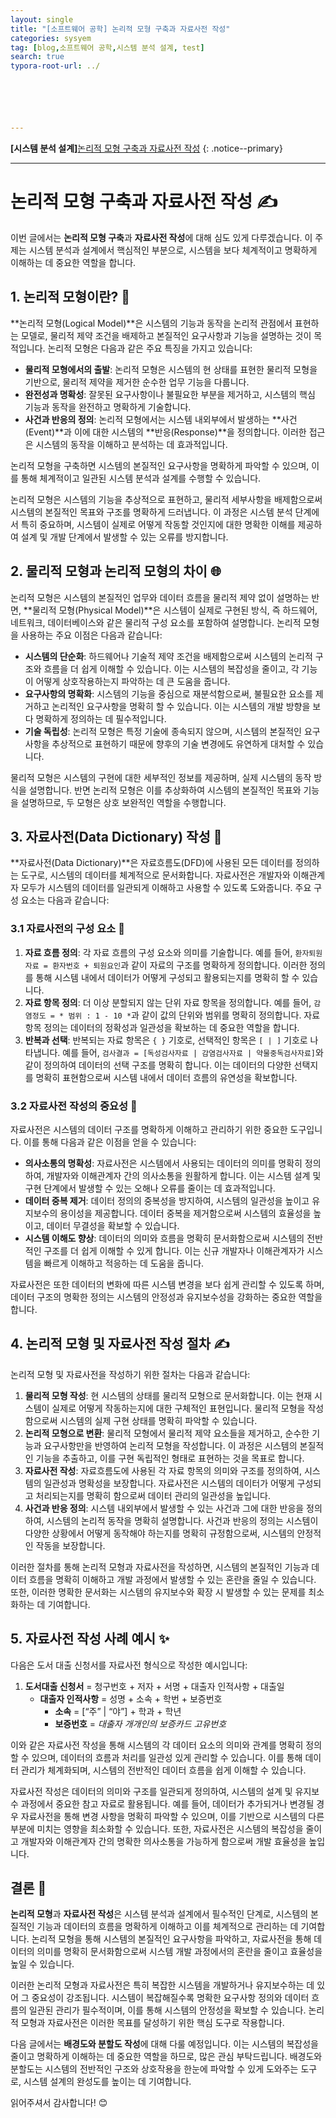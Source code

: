 ```yaml
---
layout: single
title: "[소프트웨어 공학] 논리적 모형 구축과 자료사전 작성"
categories: sysyem
tag: [blog,소프트웨어 공학,시스템 분석 설계, test]
search: true
typora-root-url: ../






---
```




**[**시스템 분석 설계**]**[논리적 모형 구축과 자료사전 작성](https://park-chanyeong.github.io)
{: .notice--primary}

---

# 논리적 모형 구축과 자료사전 작성 ✍️

이번 글에서는 **논리적 모형 구축**과 **자료사전 작성**에 대해 심도 있게 다루겠습니다. 이 주제는 시스템 분석과 설계에서 핵심적인 부분으로, 시스템을 보다 체계적이고 명확하게 이해하는 데 중요한 역할을 합니다.

## 1. 논리적 모형이란? 🧩

**논리적 모형(Logical Model)**은 시스템의 기능과 동작을 논리적 관점에서 표현하는 모델로, 물리적 제약 조건을 배제하고 본질적인 요구사항과 기능을 설명하는 것이 목적입니다. 논리적 모형은 다음과 같은 주요 특징을 가지고 있습니다:

- **물리적 모형에서의 출발**: 논리적 모형은 시스템의 현 상태를 표현한 물리적 모형을 기반으로, 물리적 제약을 제거한 순수한 업무 기능을 다룹니다.
- **완전성과 명확성**: 잘못된 요구사항이나 불필요한 부분을 제거하고, 시스템의 핵심 기능과 동작을 완전하고 명확하게 기술합니다.
- **사건과 반응의 정의**: 논리적 모형에서는 시스템 내외부에서 발생하는 **사건(Event)**과 이에 대한 시스템의 **반응(Response)**을 정의합니다. 이러한 접근은 시스템의 동작을 이해하고 분석하는 데 효과적입니다.

논리적 모형을 구축하면 시스템의 본질적인 요구사항을 명확하게 파악할 수 있으며, 이를 통해 체계적이고 일관된 시스템 분석과 설계를 수행할 수 있습니다.

논리적 모형은 시스템의 기능을 추상적으로 표현하고, 물리적 세부사항을 배제함으로써 시스템의 본질적인 목표와 구조를 명확하게 드러냅니다. 이 과정은 시스템 분석 단계에서 특히 중요하며, 시스템이 실제로 어떻게 작동할 것인지에 대한 명확한 이해를 제공하여 설계 및 개발 단계에서 발생할 수 있는 오류를 방지합니다.

## 2. 물리적 모형과 논리적 모형의 차이 🌐

논리적 모형은 시스템의 본질적인 업무와 데이터 흐름을 물리적 제약 없이 설명하는 반면, **물리적 모형(Physical Model)**은 시스템이 실제로 구현된 방식, 즉 하드웨어, 네트워크, 데이터베이스와 같은 물리적 구성 요소를 포함하여 설명합니다. 논리적 모형을 사용하는 주요 이점은 다음과 같습니다:

- **시스템의 단순화**: 하드웨어나 기술적 제약 조건을 배제함으로써 시스템의 논리적 구조와 흐름을 더 쉽게 이해할 수 있습니다. 이는 시스템의 복잡성을 줄이고, 각 기능이 어떻게 상호작용하는지 파악하는 데 큰 도움을 줍니다.
- **요구사항의 명확화**: 시스템의 기능을 중심으로 재분석함으로써, 불필요한 요소를 제거하고 논리적인 요구사항을 명확히 할 수 있습니다. 이는 시스템의 개발 방향을 보다 명확하게 정의하는 데 필수적입니다.
- **기술 독립성**: 논리적 모형은 특정 기술에 종속되지 않으며, 시스템의 본질적인 요구사항을 추상적으로 표현하기 때문에 향후의 기술 변경에도 유연하게 대처할 수 있습니다.

물리적 모형은 시스템의 구현에 대한 세부적인 정보를 제공하며, 실제 시스템의 동작 방식을 설명합니다. 반면 논리적 모형은 이를 추상화하여 시스템의 본질적인 목표와 기능을 설명하므로, 두 모형은 상호 보완적인 역할을 수행합니다.

## 3. 자료사전(Data Dictionary) 작성 📘

**자료사전(Data Dictionary)**은 자료흐름도(DFD)에 사용된 모든 데이터를 정의하는 도구로, 시스템의 데이터를 체계적으로 문서화합니다. 자료사전은 개발자와 이해관계자 모두가 시스템의 데이터를 일관되게 이해하고 사용할 수 있도록 도와줍니다. 주요 구성 요소는 다음과 같습니다:

### 3.1 자료사전의 구성 요소 📝

1. **자료 흐름 정의**: 각 자료 흐름의 구성 요소와 의미를 기술합니다. 예를 들어, `환자퇴원자료 = 환자번호 + 퇴원요인`과 같이 자료의 구조를 명확하게 정의합니다. 이러한 정의를 통해 시스템 내에서 데이터가 어떻게 구성되고 활용되는지를 명확히 할 수 있습니다.
2. **자료 항목 정의**: 더 이상 분할되지 않는 단위 자료 항목을 정의합니다. 예를 들어, `감염정도 = * 범위 : 1 - 10 *`과 같이 값의 단위와 범위를 명확히 정의합니다. 자료 항목 정의는 데이터의 정확성과 일관성을 확보하는 데 중요한 역할을 합니다.
3. **반복과 선택**: 반복되는 자료 항목은 `{ }` 기호로, 선택적인 항목은 `[ | ]` 기호로 나타냅니다. 예를 들어, `검사결과 = [독성검사자료 | 감염검사자료 | 약물중독검사자료]`와 같이 정의하여 데이터의 선택 구조를 명확히 합니다. 이는 데이터의 다양한 선택지를 명확히 표현함으로써 시스템 내에서 데이터 흐름의 유연성을 확보합니다.

### 3.2 자료사전 작성의 중요성 🌟

자료사전은 시스템의 데이터 구조를 명확하게 이해하고 관리하기 위한 중요한 도구입니다. 이를 통해 다음과 같은 이점을 얻을 수 있습니다:

- **의사소통의 명확성**: 자료사전은 시스템에서 사용되는 데이터의 의미를 명확히 정의하여, 개발자와 이해관계자 간의 의사소통을 원활하게 합니다. 이는 시스템 설계 및 구현 단계에서 발생할 수 있는 오해나 오류를 줄이는 데 효과적입니다.
- **데이터 중복 제거**: 데이터 정의의 중복성을 방지하여, 시스템의 일관성을 높이고 유지보수의 용이성을 제공합니다. 데이터 중복을 제거함으로써 시스템의 효율성을 높이고, 데이터 무결성을 확보할 수 있습니다.
- **시스템 이해도 향상**: 데이터의 의미와 흐름을 명확히 문서화함으로써 시스템의 전반적인 구조를 더 쉽게 이해할 수 있게 합니다. 이는 신규 개발자나 이해관계자가 시스템을 빠르게 이해하고 적응하는 데 도움을 줍니다.

자료사전은 또한 데이터의 변화에 따른 시스템 변경을 보다 쉽게 관리할 수 있도록 하며, 데이터 구조의 명확한 정의는 시스템의 안정성과 유지보수성을 강화하는 중요한 역할을 합니다.

## 4. 논리적 모형 및 자료사전 작성 절차 ✍️

논리적 모형 및 자료사전을 작성하기 위한 절차는 다음과 같습니다:

1. **물리적 모형 작성**: 현 시스템의 상태를 물리적 모형으로 문서화합니다. 이는 현재 시스템이 실제로 어떻게 작동하는지에 대한 구체적인 표현입니다. 물리적 모형을 작성함으로써 시스템의 실제 구현 상태를 명확히 파악할 수 있습니다.
2. **논리적 모형으로 변환**: 물리적 모형에서 물리적 제약 요소들을 제거하고, 순수한 기능과 요구사항만을 반영하여 논리적 모형을 작성합니다. 이 과정은 시스템의 본질적인 기능을 추출하고, 이를 구현 독립적인 형태로 표현하는 것을 목표로 합니다.
3. **자료사전 작성**: 자료흐름도에 사용된 각 자료 항목의 의미와 구조를 정의하여, 시스템의 일관성과 명확성을 보장합니다. 자료사전은 시스템의 데이터가 어떻게 구성되고 처리되는지를 명확히 함으로써 데이터 관리의 일관성을 높입니다.
4. **사건과 반응 정의**: 시스템 내외부에서 발생할 수 있는 사건과 그에 대한 반응을 정의하여, 시스템의 논리적 동작을 명확히 설명합니다. 사건과 반응의 정의는 시스템이 다양한 상황에서 어떻게 동작해야 하는지를 명확히 규정함으로써, 시스템의 안정적인 작동을 보장합니다.

이러한 절차를 통해 논리적 모형과 자료사전을 작성하면, 시스템의 본질적인 기능과 데이터 흐름을 명확히 이해하고 개발 과정에서 발생할 수 있는 혼란을 줄일 수 있습니다. 또한, 이러한 명확한 문서화는 시스템의 유지보수와 확장 시 발생할 수 있는 문제를 최소화하는 데 기여합니다.

## 5. 자료사전 작성 사례 예시 ✨

다음은 도서 대출 신청서를 자료사전 형식으로 작성한 예시입니다:

1. **도서대출 신청서** = 청구번호 + 저자 + 서명 + 대출자 인적사항 + 대출일
   - **대출자 인적사항** = 성명 + 소속 + 학번 + 보증번호
     - **소속** = [“주” | “야”] + 학과 + 학년
     - **보증번호** = *대출자 개개인의 보증카드 고유번호*

이와 같은 자료사전 작성을 통해 시스템의 각 데이터 요소의 의미와 관계를 명확히 정의할 수 있으며, 데이터의 흐름과 처리를 일관성 있게 관리할 수 있습니다. 이를 통해 데이터 관리가 체계화되며, 시스템의 전반적인 데이터 흐름을 쉽게 이해할 수 있습니다.

자료사전 작성은 데이터의 의미와 구조를 일관되게 정의하여, 시스템의 설계 및 유지보수 과정에서 중요한 참고 자료로 활용됩니다. 예를 들어, 데이터가 추가되거나 변경될 경우 자료사전을 통해 변경 사항을 명확히 파악할 수 있으며, 이를 기반으로 시스템의 다른 부분에 미치는 영향을 최소화할 수 있습니다. 또한, 자료사전은 시스템의 복잡성을 줄이고 개발자와 이해관계자 간의 명확한 의사소통을 가능하게 함으로써 개발 효율성을 높입니다.

## 결론 🎯

**논리적 모형**과 **자료사전 작성**은 시스템 분석과 설계에서 필수적인 단계로, 시스템의 본질적인 기능과 데이터의 흐름을 명확하게 이해하고 이를 체계적으로 관리하는 데 기여합니다. 논리적 모형을 통해 시스템의 본질적인 요구사항을 파악하고, 자료사전을 통해 데이터의 의미를 명확히 문서화함으로써 시스템 개발 과정에서의 혼란을 줄이고 효율성을 높일 수 있습니다.

이러한 논리적 모형과 자료사전은 특히 복잡한 시스템을 개발하거나 유지보수하는 데 있어 그 중요성이 강조됩니다. 시스템이 복잡해질수록 명확한 요구사항 정의와 데이터 흐름의 일관된 관리가 필수적이며, 이를 통해 시스템의 안정성을 확보할 수 있습니다. 논리적 모형과 자료사전은 이러한 목표를 달성하기 위한 핵심 도구로 작용합니다.

다음 글에서는 **배경도와 분할도 작성**에 대해 다룰 예정입니다. 이는 시스템의 복잡성을 줄이고 명확하게 이해하는 데 중요한 역할을 하므로, 많은 관심 부탁드립니다. 배경도와 분할도는 시스템의 전반적인 구조와 상호작용을 한눈에 파악할 수 있게 도와주는 도구로, 시스템 설계의 완성도를 높이는 데 기여합니다.

읽어주셔서 감사합니다! 😊